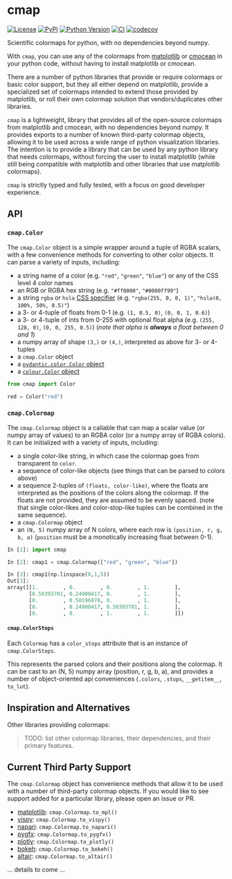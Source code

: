 # cmap

[![License](https://img.shields.io/pypi/l/cmap.svg?color=green)](https://github.com/tlambert03/cmap/raw/main/LICENSE)
[![PyPI](https://img.shields.io/pypi/v/cmap.svg?color=green)](https://pypi.org/project/cmap)
[![Python Version](https://img.shields.io/pypi/pyversions/cmap.svg?color=green)](https://python.org)
[![CI](https://github.com/tlambert03/cmap/actions/workflows/ci.yml/badge.svg)](https://github.com/tlambert03/cmap/actions/workflows/ci.yml)
[![codecov](https://codecov.io/gh/tlambert03/cmap/branch/main/graph/badge.svg)](https://codecov.io/gh/tlambert03/cmap)

Scientific colormaps for python, with no dependencies beyond numpy.

With `cmap`, you can use any of the colormaps from [matplotlib](https://matplotlib.org/stable/tutorials/colors/colormaps.html) or [cmocean](https://matplotlib.org/cmocean/) in your python code, without having to install matplotlib or cmocean.

There are a number of python libraries that provide or require colormaps or
basic color support, but they all either depend on matplotlib, provide a
specialized set of colormaps intended to extend those provided by matplotlib, or
roll their own colormap solution that vendors/duplicates other libraries.

`cmap` is a lightweight, library that provides all of the open-source colormaps
from matplotlib and cmocean, with no dependencies beyond numpy.  It provides
exports to a number of known third-party colormap objects, allowing it to be
used across a wide range of python visualization libraries.  The intention is to provide
a library that can be used by any python library that needs colormaps, without
forcing the user to install matplotlib (while still being compatible with matplotlib
and other libraries that use matplotlib colormaps).

`cmap` is strictly typed and fully tested, with a focus on good developer experience.

## API

### `cmap.Color`

The `cmap.Color` object is a simple wrapper around a tuple of RGBA scalars, with
a few convenience methods for converting to other color objects.  It can parse a
variety of inputs, including:

- a string name of a color (e.g. `"red"`, `"green"`, `"blue"`) or any of the CSS level 4 color names
- an RGB or RGBA hex string (e.g. `"#ff0000"`, `"#0000ff99"`)
- a string `rgba` or `hsla` [CSS specifier](https://w3c.github.io/csswg-drafts/css-color/#rgb-functions)
  (e.g. `"rgba(255, 0, 0, 1)"`, `"hsla(0, 100%, 50%, 0.5)"`)
- a 3- or 4-tuple of floats from 0-1 (e.g. `(1, 0.5, 0)`, `(0, 0, 1, 0.6)`)
- a 3- or 4-tuple of ints from 0-255 with optional float alpha (e.g. `(255, 128,
  0)`, `(0, 0, 255, 0.5)`) (*note that alpha is **always** a float between 0 and
  1*)
- a numpy array of shape `(3,)` or `(4,)`, interpreted as above for 3- or 4-tuples
- a `cmap.Color` object
- a [`pydantic.color.Color` object](https://docs.pydantic.dev/usage/types/#color-type)
- a [`colour.Color` object](https://github.com/vaab/colour)


```python
from cmap import Color

red = Color("red")
```

### `cmap.Colormap`

The `cmap.Colormap` object is a callable that can map a scalar value (or numpy
array of values) to an RGBA color (or a numpy array of RGBA colors).  It can be
initialized with a variety of inputs, including:

- a single color-like string, in which case the colormap goes from transparent to `color`.
- a sequence of color-like objects (see things that can be parsed to colors above)
- a sequence 2-tuples of `(floats, color-like)`, where the floats are
  interpreted as the positions of the colors along the colormap.  If the floats
  are not provided, they are assumed to be evenly spaced.  (note that single color-likes
  and color-stop-like tuples can be combined in the same sequence).
- a `cmap.Colormap` object
- an `(N, 5)` numpy array of N colors, where each row is `(position, r, g, b, a)`
  (`position` must be a monotically increasing float between 0-1).

```python
In [1]: import cmap

In [2]: cmap1 = cmap.Colormap(["red", "green", "blue"])

In [3]: cmap1(np.linspace(0,1,5))
Out[3]:
array([[1.        , 0.        , 0.        , 1.        ],
       [0.50393701, 0.24900417, 0.        , 1.        ],
       [0.        , 0.50196078, 0.        , 1.        ],
       [0.        , 0.24900417, 0.50393701, 1.        ],
       [0.        , 0.        , 1.        , 1.        ]])
```

#### `cmap.ColorStops`

Each `Colormap` has a `color_stops` attribute that is an instance of `cmap.ColorStops`.

This represents the parsed colors and their positions along the colormap.  It can
be cast to an (N, 5) numpy array (position, r, g, b, a), and provides a number of object-oriented api conveniences (`.colors`, `.stops`, `__getitem__`, `to_lut`).

## Inspiration and Alternatives

Other libraries providing colormaps:

> TODO: list other colormap libraries, their dependencies, and their primary features.

## Current Third Party Support

The `cmap.Colormap` object has convenience methods that allow it to be used with a number of third-party colormap objects.  If you would like to see support added for a particular library, please open an issue or PR.

- [matplotlib](https://matplotlib.org/stable/tutorials/colors/colormaps.html):
  `cmap.Colormap.to_mpl()`
- [vispy](https://vispy.org/): `cmap.Colormap.to_vispy()`
- [napari](https://napari.org/): `cmap.Colormap.to_napari()`
- [pygfx](https://pygfx.readthedocs.io/): `cmap.Colormap.to_pygfx()`
- [plotly](https://plotly.com/python/): `cmap.Colormap.to_plotly()`
- [bokeh](https://docs.bokeh.org/): `cmap.Colormap.to_bokeh()`
- [altair](https://altair-viz.github.io/): `cmap.Colormap.to_altair()`
<!-- - [pyqtgraph](http://www.pyqtgraph.org/)
    - `cmap.Colormap.to_pyqtgraph()` -->

... details to come ...
